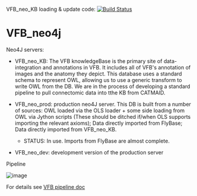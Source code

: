 VFB\_neo\_KB loading & update code: [![Build Status](https://travis-ci.org/VirtualFlyBrain/VFB_neo4j.svg?branch=master)](https://travis-ci.org/VirtualFlyBrain/VFB_neo4j)

# VFB_neo4j

Neo4J servers:

* VFB\_neo_KB: The VFB knowledgeBase is the primary site of data-integration and annotations in VFB. It includes all of VFB's  annotation of images and the anatomy they depict. This database uses a standard schema to represent OWL, allowing us to use a generic transform to write OWL from the DB.  We are in the process of developing a standard pipeline to pull connectomic data into tthe KB from CATMAID.

* VFB\_neo_prod: production neo4J server.  This DB is built from a number of sources: OWL loaded via the OLS loader + some side loading from OWL via Jython scripts (These should be ditched if/when OLS supports importing the relevant axioms); Data directly imported from FlyBase; Data directly imported from VFB\_neo\_KB. 
  * STATUS:  In use. Imports from FlyBase are almost complete.

* VFB\_neo\_dev: development version of the production server

Pipeline

![image](https://cloud.githubusercontent.com/assets/112839/23518012/fbf38b24-ff69-11e6-945a-378b1949ab81.png)

For details see [VFB pipeline doc](https://github.com/VirtualFlyBrain/VFB/blob/master/doc/pipeline.md)
